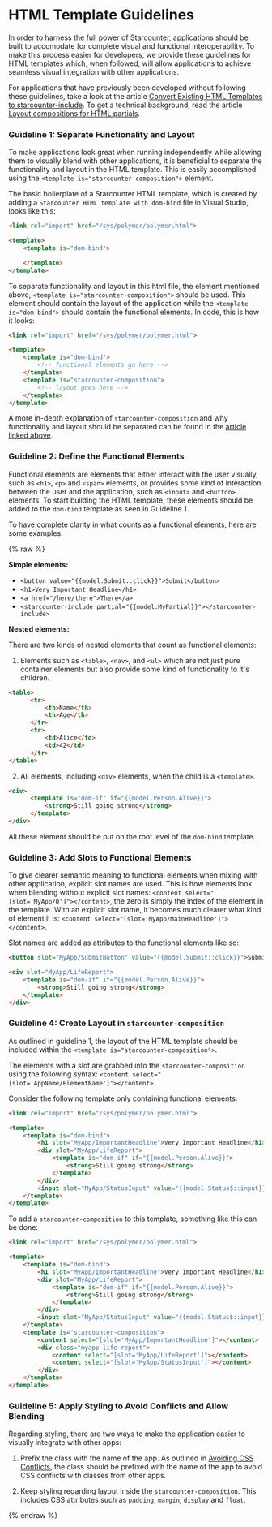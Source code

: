
# HTML Template Guidelines

In order to harness the full power of Starcounter, applications should be built to accomodate for complete visual and functional interoperability. To make this process easier for developers, we provide these guidelines for HTML templates which, when followed, will allow applications to achieve seamless visual integration with other applications.

For applications that have previously been developed without following these guidelines, take a look at the article [Convert Existing HTML Templates to starcounter-include](https://starcounter.io/making-apps-blendable/). To get a technical background, read the article [Layout compositions for HTML partials](https://starcounter.io/layout-compositions-html-partials/).

### Guideline 1: Separate Functionality and Layout

To make applications look great when running independently while allowing them to visually blend with other applications, it is beneficial to separate the functionality and layout in the HTML template. This is easily accomplished using the `<template is="starcounter-composition">` element.

The basic boilerplate of a Starcounter HTML template, which is created by adding a `Starcounter HTML template with dom-bind` file in Visual Studio, looks like this:

```html
<link rel="import" href="/sys/polymer/polymer.html">

<template>
    <template is="dom-bind">

    </template>
</template>
```

To separate functionality and layout in this html file, the element mentioned above, `<template is="starcounter-composition">` should be used. This element should contain the layout of the application while the `<template is="dom-bind">` should contain the functional elements. In code, this is how it looks:

```html
<link rel="import" href="/sys/polymer/polymer.html">

<template>
    <template is="dom-bind">
        <!-- functional elements go here -->
    </template>
    <template is="starcounter-composition">
        <!-- layout goes here -->
    </template>
</template>
```

A more in-depth explanation of `starcounter-composition` and why functionality and layout should be separated can be found in the [article linked above](https://starcounter.io/layout-compositions-html-partials/).

### Guideline 2: Define the Functional Elements

Functional elements are elements that either interact with the user visually, such as `<h1>`, `<p>` and `<span>` elements, or provides some kind of interaction between the user and the application, such as `<input>` and `<button>` elements. To start building the HTML template, these elements should be added to the `dom-bind` template as seen in Guideline 1.

To have complete clarity in what counts as a functional elements, here are some examples:

{% raw %}

**Simple elements:**

* `<button value="{{model.Submit::click}}">Submit</button>`
* `<h1>Very Important Headline</h1>`
* `<a href="/here/there">There</a>`
* `<starcounter-include partial="{{model.MyPartial}}"></starcounter-include>`

**Nested elements:**

There are two kinds of nested elements that count as functional elements:

1. Elements such as `<table>`, `<nav>`, and `<ul>` which are not just pure container elements but also provide some kind of functionality to it's children.
```html
<table>
      <tr>
          <th>Name</th>
          <th>Age</th>
      </tr>
      <tr>
          <td>Alice</td>
          <td>42</td>
      </tr>
</table>
```

2. All elements, including `<div>` elements, when the child is a `<template>`.
```html
<div>
      <template is="dom-if" if="{{model.Person.Alive}}">
          <strong>Still going strong</strong>
      </template>
</div>
```

All these element should be put on the root level of the `dom-bind` template.

### Guideline 3: Add Slots to Functional Elements

To give clearer semantic meaning to functional elements when mixing with other application, explicit slot names are used. This is how elements look when blending without explicit slot names: `<content select="[slot='MyApp/0']"></content>`, the zero is simply the index of the element in the template. With an explicit slot name, it becomes much clearer what kind of element it is: `<content select="[slot='MyApp/MainHeadline']"></content>`.

Slot names are added as attributes to the functional elements like so:

```html
<button slot="MyApp/SubmitButton" value="{{model.Submit::click}}">Submit</button>

<div slot="MyApp/LifeReport">
    <template is="dom-if" if="{{model.Person.Alive}}">
        <strong>Still going strong</strong>
    </template>
</div>
```

### Guideline 4: Create Layout in `starcounter-composition`

As outlined in guideline 1, the layout of the HTML template should be included within the `<template is="starcounter-composition">`.

The elements with a slot are grabbed into the `starcounter-composition` using the following syntax: `<content select="[slot='AppName/ElementName']"></content>`.

Consider the following template only containing functional elements:

```html
<link rel="import" href="/sys/polymer/polymer.html">

<template>
    <template is="dom-bind">
        <h1 slot="MyApp/ImportantHeadline">Very Important Headline</h1>
        <div slot="MyApp/LifeReport">
            <template is="dom-if" if="{{model.Person.Alive}}">
                <strong>Still going strong</strong>
            </template>
        </div>
        <input slot="MyApp/StatusInput" value="{{model.Status$::input}}" />
    </template>
</template>
```

To add a `starcounter-composition` to this template, something like this can be done:

```html
<link rel="import" href="/sys/polymer/polymer.html">

<template>
    <template is="dom-bind">
        <h1 slot="MyApp/ImportantHeadline">Very Important Headline</h1>
        <div slot="MyApp/LifeReport">
            <template is="dom-if" if="{{model.Person.Alive}}">
                <strong>Still going strong</strong>
            </template>
        </div>
        <input slot="MyApp/StatusInput" value="{{model.Status$::input}}" />
    </template>
    <template is="starcounter-composition">
        <content select="[slot='MyApp/ImportantHeadline']"></content>
        <div class="myapp-life-report">
            <content select="[slot='MyApp/LifeReport']"></content>
            <content select="[slot='MyApp/StatusInput']"></content>
        </div>
    </template>
</template>
```

### Guideline 5: Apply Styling to Avoid Conflicts and Allow Blending

Regarding styling, there are two ways to make the application easier to visually integrate with other apps:

1. Prefix the class with the name of the app. As outlined in [Avoiding CSS Conflicts](https://docs.starcounter.io/guides/mapping-and-blending/avoiding-css-conflicts/), the class should be prefixed with the name of the app to avoid CSS conflicts with classes from other apps.

2. Keep styling regarding layout inside the `starcounter-composition`. This includes CSS attributes such as `padding`, `margin`, `display` and `float`.

{% endraw %}
